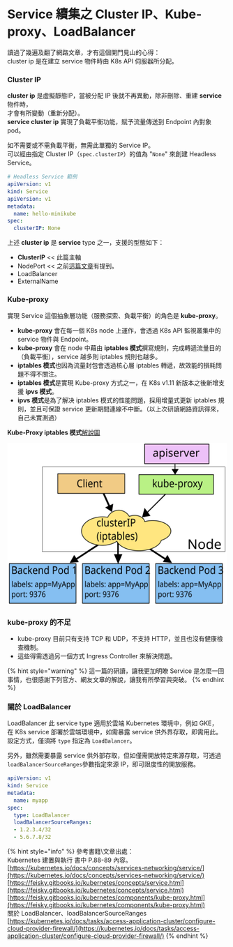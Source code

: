 # Service 續集之 Cluster IP、Kube-proxy、LoadBalancer

讀過了幾遍及翻了網路文章，才有這個開門見山的心得：  
cluster ip 是在建立 service 物件時由 K8s API 伺服器所分配。

### Cluster IP

**cluster ip** 是虛擬靜態IP，當被分配 IP 後就不再異動，除非刪除、重建 **service** 物件時，  
才會有所變動（重新分配）。  
**service cluster ip** 實現了負載平衡功能，賦予流量傳送到 Endpoint 內對象 pod。

如不需要或不需負載平衡，無需此單獨的 Service IP。  
可以經由指定 Cluster IP（`spec.clusterIP`）的值為 "`None`" 來創建 Headless Service。

```yaml
# Headless Service 範例
apiVersion: v1
kind: Service
apiVersion: v1
metadata:
  name: hello-minikube
spec:
  clusterIP: None
```

上述 **cluster ip** 是 **service** type 之一，支援的型態如下： 

* **ClusterIP**          &lt;&lt; 此篇主軸
* NodePort         &lt;&lt; 之前[這篇文章](https://fufu.gitbook.io/kk8s/first-service)有提到。 
* LoadBalancer 
* ExternalName

### Kube-proxy

實現 Service 這個抽象層功能（服務探索、負載平衡）的角色是 **kube-proxy**。

* **kube-proxy** 會在每一個 K8s node 上運作，會透過 K8s API 監視叢集中的 service 物件與 Endpoint。
* **kube-proxy** 會在 node 中藉由 **iptables 模式**撰寫規則，完成轉遞流量目的（負載平衡），service 越多則 iptables 規則也越多。
* **iptables 模式**也因為流量封包會透過核心層 iptables 轉遞，故效能的損耗問題不得不關注。
* **iptables 模式**是實現 Kube-proxy 方式之一，在 K8s v1.11 新版本之後新增支援 **ipvs 模式**。
* **ipvs 模式**是為了解决 iptables 模式的性能問題，採用增量式更新 iptables 規則，並且可保證 service 更新期間連線不中斷。（以上次研讀網路資訊得來，自己未實測過）

**Kube-Proxy iptables 模式**[解說圖](https://d33wubrfki0l68.cloudfront.net/27b2978647a8d7bdc2a96b213f0c0d3242ef9ce0/e8c9b/images/docs/services-iptables-overview.svg)

![](.gitbook/assets/k8s_kube-proxy-mode-iptables.svg)

### kube-proxy 的不足

* kube-proxy 目前只有支持 TCP 和 UDP，不支持 HTTP，並且也沒有健康檢查機制。
* 這些得需透過另一個方式 Ingress Controller 來解決問題。

{% hint style="warning" %}
這一篇的研讀，讓我更加明瞭 Service 是怎麼一回事情，也很感謝下列官方、網友文章的解說，讓我有所學習與突破。
{% endhint %}

### 關於 LoadBalancer

LoadBalancer 此 service type 適用於雲端 Kubernetes 環境中，例如 GKE，  
在 K8s service 部署於雲端環境中，如需暴露 service 供外界存取，即需用此。  
設定方式，僅須將 `type` 指定為 `LoadBalancer`。

另外，雖然需要暴露 service 供外部存取，但如僅需開放特定來源存取，可透過 `loadBalancerSourceRanges`參數指定來源 IP，即可限度性的開放服務。

```yaml
apiVersion: v1
kind: Service
metadata:
  name: myapp
spec:
  type: LoadBalancer
  loadBalancerSourceRanges:
  - 1.2.3.4/32
  - 5.6.7.8/32
```

{% hint style="info" %}
參考書籍\文章出處：   
Kubernetes 建置與執行 書中 P.88-89 內容。  
[https://kubernetes.io/docs/concepts/services-networking/service/](https://kubernetes.io/docs/concepts/services-networking/service/) [https://feisky.gitbooks.io/kubernetes/concepts/service.html](https://feisky.gitbooks.io/kubernetes/concepts/service.html) [https://feisky.gitbooks.io/kubernetes/components/kube-proxy.html](https://feisky.gitbooks.io/kubernetes/components/kube-proxy.html)  
關於 LoadBalancer、loadBalancerSourceRanges  
[https://kubernetes.io/docs/tasks/access-application-cluster/configure-cloud-provider-firewall/](https://kubernetes.io/docs/tasks/access-application-cluster/configure-cloud-provider-firewall/)
{% endhint %}

